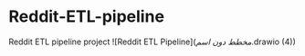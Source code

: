 # Reddit-ETL-pipeline
Reddit ETL pipeline project
![Reddit ETL Pipeline](_مخطط دون اسم_.drawio (4))
